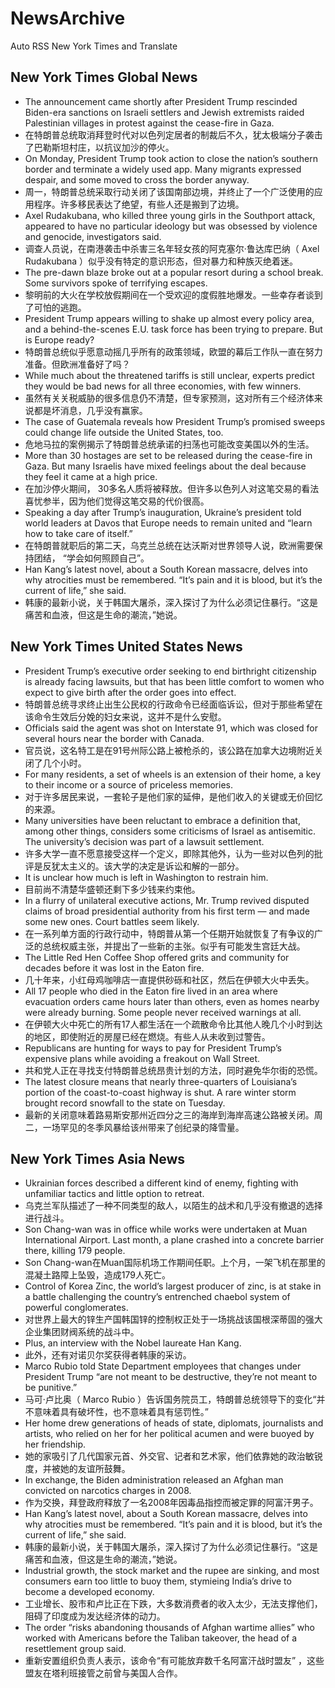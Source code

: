 # NewsArchive
Auto RSS New York Times and Translate

## New York Times Global News
* The announcement came shortly after President Trump rescinded Biden-era sanctions on Israeli settlers and Jewish extremists raided Palestinian villages in protest against the cease-fire in Gaza.
* 在特朗普总统取消拜登时代对以色列定居者的制裁后不久，犹太极端分子袭击了巴勒斯坦村庄，以抗议加沙的停火。
* On Monday, President Trump took action to close the nation’s southern border and terminate a widely used app. Many migrants expressed despair, and some moved to cross the border anyway.
* 周一，特朗普总统采取行动关闭了该国南部边境，并终止了一个广泛使用的应用程序。许多移民表达了绝望，有些人还是搬到了边境。
* Axel Rudakubana, who killed three young girls in the Southport attack, appeared to have no particular ideology but was obsessed by violence and genocide, investigators said.
* 调查人员说，在南港袭击中杀害三名年轻女孩的阿克塞尔·鲁达库巴纳（ Axel Rudakubana ）似乎没有特定的意识形态，但对暴力和种族灭绝着迷。
* The pre-dawn blaze broke out at a popular resort during a school break. Some survivors spoke of terrifying escapes.
* 黎明前的大火在学校放假期间在一个受欢迎的度假胜地爆发。一些幸存者谈到了可怕的逃跑。
* President Trump appears willing to shake up almost every policy area, and a behind-the-scenes E.U. task force has been trying to prepare. But is Europe ready?
* 特朗普总统似乎愿意动摇几乎所有的政策领域，欧盟的幕后工作队一直在努力准备。但欧洲准备好了吗？
* While much about the threatened tariffs is still unclear, experts predict they would be bad news for all three economies, with few winners.
* 虽然有关关税威胁的很多信息仍不清楚，但专家预测，这对所有三个经济体来说都是坏消息，几乎没有赢家。
* The case of Guatemala reveals how President Trump’s promised sweeps could change life outside the United States, too.
* 危地马拉的案例揭示了特朗普总统承诺的扫荡也可能改变美国以外的生活。
* More than 30 hostages are set to be released during the cease-fire in Gaza. But many Israelis have mixed feelings about the deal because they feel it came at a high price.
* 在加沙停火期间， 30多名人质将被释放。但许多以色列人对这笔交易的看法喜忧参半，因为他们觉得这笔交易的代价很高。
* Speaking a day after Trump’s inauguration, Ukraine’s president told world leaders at Davos that Europe needs to remain united and “learn how to take care of itself.”
* 在特朗普就职后的第二天，乌克兰总统在达沃斯对世界领导人说，欧洲需要保持团结， “学会如何照顾自己”。
* Han Kang’s latest novel, about a South Korean massacre, delves into why atrocities must be remembered. “It’s pain and it is blood, but it’s the current of life,” she said.
* 韩康的最新小说，关于韩国大屠杀，深入探讨了为什么必须记住暴行。“这是痛苦和血液，但这是生命的潮流，”她说。

## New York Times United States News
* President Trump’s executive order seeking to end birthright citizenship is already facing lawsuits, but that has been little comfort to women who expect to give birth after the order goes into effect.
* 特朗普总统寻求终止出生公民权的行政命令已经面临诉讼，但对于那些希望在该命令生效后分娩的妇女来说，这并不是什么安慰。
* Officials said the agent was shot on Interstate 91, which was closed for several hours near the border with Canada.
* 官员说，这名特工是在91号州际公路上被枪杀的，该公路在加拿大边境附近关闭了几个小时。
* For many residents, a set of wheels is an extension of their home, a key to their income or a source of priceless memories.
* 对于许多居民来说，一套轮子是他们家的延伸，是他们收入的关键或无价回忆的来源。
* Many universities have been reluctant to embrace a definition that, among other things, considers some criticisms of Israel as antisemitic. The university’s decision was part of a lawsuit settlement.
* 许多大学一直不愿意接受这样一个定义，即除其他外，认为一些对以色列的批评是反犹太主义的。该大学的决定是诉讼和解的一部分。
* It is unclear how much is left in Washington to restrain him.
* 目前尚不清楚华盛顿还剩下多少钱来约束他。
* In a flurry of unilateral executive actions, Mr. Trump revived disputed claims of broad presidential authority from his first term — and made some new ones. Court battles seem likely.
* 在一系列单方面的行政行动中，特朗普从第一个任期开始就恢复了有争议的广泛的总统权威主张，并提出了一些新的主张。似乎有可能发生宫廷大战。
* The Little Red Hen Coffee Shop offered grits and community for decades before it was lost in the Eaton fire.
* 几十年来，小红母鸡咖啡店一直提供砂砾和社区，然后在伊顿大火中丢失。
* All 17 people who died in the Eaton fire lived in an area where evacuation orders came hours later than others, even as homes nearby were already burning. Some people never received warnings at all.
* 在伊顿大火中死亡的所有17人都生活在一个疏散命令比其他人晚几个小时到达的地区，即使附近的房屋已经在燃烧。有些人从未收到过警告。
* Republicans are hunting for ways to pay for President Trump’s expensive plans while avoiding a freakout on Wall Street.
* 共和党人正在寻找支付特朗普总统昂贵计划的方法，同时避免华尔街的恐慌。
* The latest closure means that nearly three-quarters of Louisiana’s portion of the coast-to-coast highway is shut. A rare winter storm brought record snowfall to the state on Tuesday.
* 最新的关闭意味着路易斯安那州近四分之三的海岸到海岸高速公路被关闭。周二，一场罕见的冬季风暴给该州带来了创纪录的降雪量。

## New York Times Asia News
* Ukrainian forces described a different kind of enemy, fighting with unfamiliar tactics and little option to retreat.
* 乌克兰军队描述了一种不同类型的敌人，以陌生的战术和几乎没有撤退的选择进行战斗。
* Son Chang-wan was in office while works were undertaken at Muan International Airport. Last month, a plane crashed into a concrete barrier there, killing 179 people.
* Son Chang-wan在Muan国际机场工作期间任职。上个月，一架飞机在那里的混凝土路障上坠毁，造成179人死亡。
* Control of Korea Zinc, the world’s largest producer of zinc, is at stake in a battle challenging the country’s entrenched chaebol system of powerful conglomerates.
* 对世界上最大的锌生产国韩国锌的控制权正处于一场挑战该国根深蒂固的强大企业集团财阀系统的战斗中。
* Plus, an interview with the Nobel laureate Han Kang.
* 此外，还有对诺贝尔奖获得者韩康的采访。
* Marco Rubio told State Department employees that changes under President Trump “are not meant to be destructive, they’re not meant to be punitive.”
* 马可·卢比奥（ Marco Rubio ）告诉国务院员工，特朗普总统领导下的变化“并不意味着具有破坏性，也不意味着具有惩罚性。”
* Her home drew generations of heads of state, diplomats, journalists and artists, who relied on her for her political acumen and were buoyed by her friendship.
* 她的家吸引了几代国家元首、外交官、记者和艺术家，他们依靠她的政治敏锐度，并被她的友谊所鼓舞。
* In exchange, the Biden administration released an Afghan man convicted on narcotics charges in 2008.
* 作为交换，拜登政府释放了一名2008年因毒品指控而被定罪的阿富汗男子。
* Han Kang’s latest novel, about a South Korean massacre, delves into why atrocities must be remembered. “It’s pain and it is blood, but it’s the current of life,” she said.
* 韩康的最新小说，关于韩国大屠杀，深入探讨了为什么必须记住暴行。“这是痛苦和血液，但这是生命的潮流，”她说。
* Industrial growth, the stock market and the rupee are sinking, and most consumers earn too little to buoy them, stymieing India’s drive to become a developed economy.
* 工业增长、股市和卢比正在下跌，大多数消费者的收入太少，无法支撑他们，阻碍了印度成为发达经济体的动力。
* The order “risks abandoning thousands of Afghan wartime allies” who worked with Americans before the Taliban takeover, the head of a resettlement group said.
* 重新安置组织负责人表示，该命令“有可能放弃数千名阿富汗战时盟友” ，这些盟友在塔利班接管之前曾与美国人合作。

